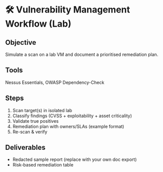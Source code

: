 # 🛠️ Vulnerability Management Workflow (Lab)

## Objective
Simulate a scan on a lab VM and document a prioritised remediation plan.

## Tools
Nessus Essentials, OWASP Dependency-Check

## Steps
1. Scan target(s) in isolated lab
2. Classify findings (CVSS + exploitability + asset criticality)
3. Validate true positives
4. Remediation plan with owners/SLAs (example format)
5. Re-scan & verify

## Deliverables
- Redacted sample report (replace with your own doc export)
- Risk-based remediation table
